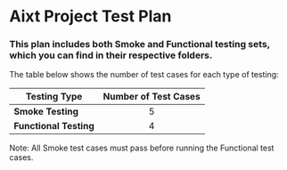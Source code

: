 # Aixt Project Test Plan

### This plan includes both Smoke and Functional testing sets, which you can find in their respective folders.

The table below shows the number of test cases for each type of testing:

| Testing Type           | Number of Test Cases |
| -------------          | :-------------:      |
| **Smoke Testing**      | 5                    |
| **Functional Testing** | 4                    |

Note: All Smoke test cases must pass before running the Functional test cases.